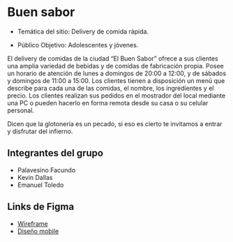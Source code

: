 

# Buen sabor
- Temática del sitio: Delivery de comida rápida.

- Público Objetivo: Adolescentes y jóvenes.

El delivery de comidas de la ciudad “El Buen Sabor” ofrece a sus clientes una amplia variedad de bebidas y de comidas de fabricación propia. Posee un horario de atención de lunes a domingos de 20:00 a 12:00, y de sábados y domingos de 11:00 a 15:00. Los clientes tienen a disposición un menú que describe para cada una de las comidas, el nombre, los ingredientes y el precio. Los clientes realizan sus pedidos en el mostrador del local mediante una PC o pueden hacerlo en forma remota desde su casa o su celular personal.

Dicen que la glotonería es un pecado, si eso es cierto te invitamos a entrar y disfrutar del infierno.

## Integrantes del grupo

- Palavesino Facundo
- Kevin Dallas
- Emanuel Toledo

## Links de Figma  

- [Wireframe](https://www.figma.com/file/6mYNITqJrCvFjz5QXaYxal/El-Buen-Sabor?node-id=0-1&t=DpR56qB2K5XJi0m1-0)
- [Diseño mobile](https://www.figma.com/file/CdORhoybAZL8KW4YfS7RN4/Untitled?node-id=0%3A1&t=80neyMDHp0bSpmur-1)
